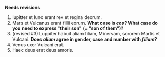**Needs revisions**

1. Iupitter et Iuno erant rex et regina deorum.
2. Mars et Vulcanus erant fillii eorum.  **What case is *eos*? What case do you need to express "their son" (= "son of them")?**
3. (revised #3) Luppiter habuit aliam filiam, Minervam, sororem Martis et Vulcani. **Does *alium* agree in gender, case and number with *filiam*?**
4. Venus uxor Vulcani erat.
5. Haec deus erat deus amoris.   
